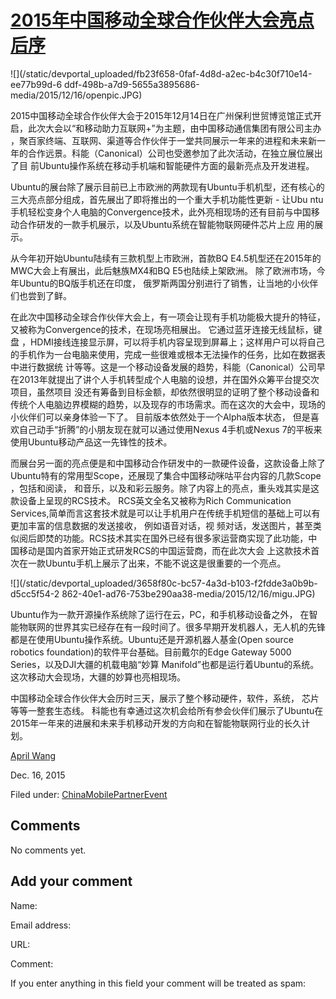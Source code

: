 





#  [2015年中国移动全球合作伙伴大会亮点后序](/en/blog/2015/12/16/2015/)

![](/static/devportal_uploaded/fb23f658-0faf-4d8d-a2ec-b4c30f710e14-ee77b99d-6
ddf-498b-a7d9-5655a3895686-media/2015/12/16/openpic.JPG)

2015中国移动全球合作伙伴大会于2015年12月14日在广州保利世贸博览馆正式开启，此次大会以“和移动助力互联网+”为主题，由中国移动通信集团有限公司主办
，聚百家终端、互联网、渠道等合作伙伴于一堂共同展示一年来的进程和未来新一年的合作远景。科能（Canonical）公司也受邀参加了此次活动，在独立展位展出了目
前Ubuntu操作系统在移动手机端和智能硬件方面的最新亮点及开发进程。

Ubuntu的展台除了展示目前已上市欧洲的两款现有Ubuntu手机机型，还有核心的三大亮点部分组成，首先展出了即将推出的一个重大手机功能性更新 - 让Ubu
ntu手机轻松变身个人电脑的Convergence技术，此外亮相现场的还有目前与中国移动合作研发的一款手机展示，以及Ubuntu系统在智能物联网硬件芯片上应
用的展示。

从今年初开始Ubuntu陆续有三款机型上市欧洲，首款BQ E4.5机型还在2015年的MWC大会上有展出，此后魅族MX4和BQ E5也陆续上架欧洲。
除了欧洲市场，今年Ubuntu的BQ版手机还在印度， 俄罗斯两国分别进行了销售，让当地的小伙伴们也尝到了鲜。

在此次中国移动全球合作伙伴大会上，有一项会让现有手机功能极大提升的特征，又被称为Convergence的技术，在现场亮相展出。 它通过蓝牙连接无线鼠标，键盘
，HDMI接线连接显示屏，可以将手机内容呈现到屏幕上；这样用户可以将自己的手机作为一台电脑来使用，完成一些很难或根本无法操作的任务，比如在数据表中进行数据统
计等等。这是一个移动设备发展的趋势，科能（Canonical）公司早在2013年就提出了讲个人手机转型成个人电脑的设想，并在国外众筹平台提交次项目，虽然项目
没还有筹备到目标金额，却依然很明显的证明了整个移动设备和传统个人电脑边界模糊的趋势，以及现存的市场需求。而在这次的大会中，现场的小伙伴们可以亲身体验一下了。
目前版本依然处于一个Alpha版本状态， 但是喜欢自己动手“折腾”的小朋友现在就可以通过使用Nexus 4手机或Nexus
7的平板来使用Ubuntu移动产品这一先锋性的技术。

而展台另一面的亮点便是和中国移动合作研发中的一款硬件设备，这款设备上除了Ubuntu特有的常用型Scope，还展现了集合中国移动咪咕平台内容的几款Scope
，包括和阅读， 和音乐，以及和彩云服务。除了内容上的亮点，重头戏其实是这款设备上呈现的RCS技术。 RCS英文全名又被称为Rich
Communication Services,简单而言这套技术就是可以让手机用户在传统手机短信的基础上可以有更加丰富的信息数据的发送接收， 例如语音对话，视
频对话，发送图片，甚至类似阅后即焚的功能。RCS技术其实在国外已经有很多家运营商实现了此功能，中国移动是国内首家开始正式研发RCS的中国运营商，而在此次大会
上这款技术首次在一款Ubuntu手机上展示了出来，不能不说这是很重要的一个亮点。

![](/static/devportal_uploaded/3658f80c-bc57-4a3d-b103-f2fdde3a0b9b-d5cc5f54-2
862-40e1-ad76-753be290aa38-media/2015/12/16/migu.JPG)

Ubuntu作为一款开源操作系统除了运行在云，PC，和手机移动设备之外，
在智能物联网的世界其实已经存在有一段时间了。很多早期开发机器人，无人机的先锋都是在使用Ubuntu操作系统。Ubuntu还是开源机器人基金(Open
source robotics foundation)的软件平台基础。目前戴尔的Edge Gateway 5000
Series，以及DJI大疆的机载电脑“妙算 Manifold”也都是运行着Ubuntu的系统。这次移动大会现场，大疆的妙算也亮相现场。

中国移动全球合作伙伴大会历时三天，展示了整个移动硬件，软件，系统， 芯片等等一整套生态线。
科能也有幸通过这次机会给所有参会伙伴们展示了Ubuntu在2015年一年来的进展和未来手机移动开发的方向和在智能物联网行业的长久计划。

[April Wang](/en/blog/authors/aprilswang/)

Dec. 16, 2015

Filed under: [ChinaMobilePartnerEvent](/en/blog/tags/ChinaMobilePartnerEvent/)





## Comments

No comments yet.

## Add your comment

Name:

Email address:

URL:

Comment:

If you enter anything in this field your comment will be treated as spam:





